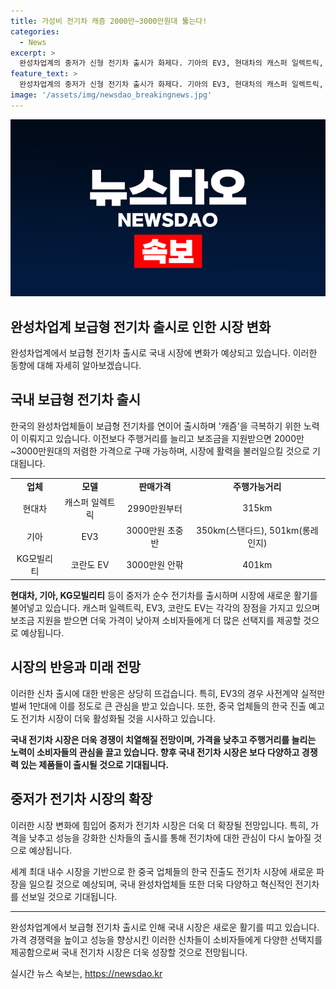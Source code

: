 ```yaml
---
title: 가성비 전기차 캐즘 2000만~3000만원대 뚫는다!
categories:
  - News
excerpt: >
  완성차업계의 중저가 신형 전기차 출시가 화제다. 기아의 EV3, 현대차의 캐스퍼 일렉트릭, KG모빌리티의 코란도 EV는 보조금을 통해 가격이 낮아지고 주행거리가 향상되는 등 상품성이 개선되었다. 이로 인해 대중화된 전기차 수요가 늘어날 것으로 전망되며, 국내외 업체들의 경쟁이 치열해지고 있다. 이에 따라 국내 전기차 시장은 활기를 띠고 있으며, 중국 업체들의 한국 시장 진출 예고로 경쟁은 더욱 치열해질 것으로 보인다. (150자)
feature_text: >
  완성차업계의 중저가 신형 전기차 출시가 화제다. 기아의 EV3, 현대차의 캐스퍼 일렉트릭, KG모빌리티의 코란도 EV는 보조금을 통해 가격이 낮아지고 주행거리가 향상되는 등 상품성이 개선되었다. 이로 인해 대중화된 전기차 수요가 늘어날 것으로 전망되며, 국내외 업체들의 경쟁이 치열해지고 있다. 이에 따라 국내 전기차 시장은 활기를 띠고 있으며, 중국 업체들의 한국 시장 진출 예고로 경쟁은 더욱 치열해질 것으로 보인다. (150자)
image: '/assets/img/newsdao_breakingnews.jpg'
---
```


<p><img src="/assets/img/newsdao_breakingnews.jpg" alt="implanttips 속보" /></p>

<h2>완성차업계 보급형 전기차 출시로 인한 시장 변화</h2>

<p data-ke-size="size16">완성차업계에서 보급형 전기차 출시로 국내 시장에 변화가 예상되고 있습니다. 이러한 동향에 대해 자세히 알아보겠습니다.</p>

<h2 data-ke-size="size26">국내 보급형 전기차 출시</h2>

<p data-ke-size="size16">한국의 완성차업체들이 보급형 전기차를 연이어 출시하며 '캐즘'을 극복하기 위한 노력이 이뤄지고 있습니다. 이전보다 주행거리를 늘리고 보조금을 지원받으면 2000만~3000만원대의 저렴한 가격으로 구매 가능하며, 시장에 활력을 불러일으킬 것으로 기대됩니다.</p>

<table>
  <tr>
    <td style="text-align: center; height: 17px;"><b>업체</b></td>
    <td style="text-align: center; height: 17px;"><b>모델</b></td>
    <td style="text-align: center; height: 17px;"><b>판매가격</b></td>
    <td style="text-align: center; height: 17px;"><b>주행가능거리</b></td>
  </tr>
  <tr>
    <td style="text-align: center; height: 17px;">현대차</td>
    <td style="text-align: center; height: 17px;">캐스퍼 일렉트릭</td>
    <td style="text-align: center; height: 17px;">2990만원부터</td>
    <td style="text-align: center; height: 17px;">315km</td>
  </tr>
  <tr>
    <td style="text-align: center; height: 17px;">기아</td>
    <td style="text-align: center; height: 17px;">EV3</td>
    <td style="text-align: center; height: 17px;">3000만원 초중반</td>
    <td style="text-align: center; height: 17px;">350km(스탠다드), 501km(롱레인지)</td>
  </tr>
  <tr>
    <td style="text-align: center; height: 17px;">KG모빌리티</td>
    <td style="text-align: center; height: 17px;">코란도 EV</td>
    <td style="text-align: center; height: 17px;">3000만원 안팎</td>
    <td style="text-align: center; height: 17px;">401km</td>
  </tr>
</table>

<p data-ke-size="size16"><b>현대차, 기아, KG모빌리티</b> 등이 중저가 순수 전기차를 출시하며 시장에 새로운 활기를 불어넣고 있습니다. 캐스퍼 일렉트릭, EV3, 코란도 EV는 각각의 장점을 가지고 있으며 보조금 지원을 받으면 더욱 가격이 낮아져 소비자들에게 더 많은 선택지를 제공할 것으로 예상됩니다.</b></p>

<h2 data-ke-size="size26">시장의 반응과 미래 전망</h2>

<p data-ke-size="size16">이러한 신차 출시에 대한 반응은 상당히 뜨겁습니다. 특히, EV3의 경우 사전계약 실적만 벌써 1만대에 이를 정도로 큰 관심을 받고 있습니다. 또한, 중국 업체들의 한국 진출 예고도 전기차 시장이 더욱 활성화될 것을 시사하고 있습니다.</p>

<p data-ke-size="size16"><b>국내 전기차 시장은 더욱 경쟁이 치열해질 전망이며, 가격을 낮추고 주행거리를 늘리는 노력이 소비자들의 관심을 끌고 있습니다. 향후 국내 전기차 시장은 보다 다양하고 경쟁력 있는 제품들이 출시될 것으로 기대됩니다.</b></p>

<h2 data-ke-size="size26">중저가 전기차 시장의 확장</h2>

<p data-ke-size="size16">이러한 시장 변화에 힘입어 중저가 전기차 시장은 더욱 더 확장될 전망입니다. 특히, 가격을 낮추고 성능을 강화한 신차들의 출시를 통해 전기차에 대한 관심이 다시 높아질 것으로 예상됩니다.</p>

<p data-ke-size="size16">세계 최대 내수 시장을 기반으로 한 중국 업체들의 한국 진출도 전기차 시장에 새로운 파장을 일으킬 것으로 예상되며, 국내 완성차업체들 또한 더욱 다양하고 혁신적인 전기차를 선보일 것으로 기대됩니다.</p>

<hr>

<p data-ke-size="size16">완성차업계에서 보급형 전기차 출시로 인해 국내 시장은 새로운 활기를 띠고 있습니다. 가격 경쟁력을 높이고 성능을 향상시킨 이러한 신차들이 소비자들에게 다양한 선택지를 제공함으로써 국내 전기차 시장은 더욱 성장할 것으로 전망됩니다.</p>
실시간 뉴스 속보는, <a href="https://newsdao.kr" rel="dofollow">https://newsdao.kr</a>


